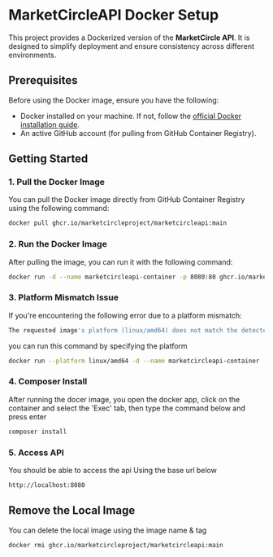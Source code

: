 # MarketCircleAPI Docker Setup

This project provides a Dockerized version of the **MarketCircle API**. It is designed to simplify deployment and ensure consistency across different environments.

## Prerequisites

Before using the Docker image, ensure you have the following:

- Docker installed on your machine. If not, follow the [official Docker installation guide](https://docs.docker.com/get-docker/).
- An active GitHub account (for pulling from GitHub Container Registry).

## Getting Started

### 1. **Pull the Docker Image**

You can pull the Docker image directly from GitHub Container Registry using the following command:

```bash
docker pull ghcr.io/marketcircleproject/marketcircleapi:main
```

### 2. **Run the Docker Image**

After pulling the image, you can run it with the following command:

```bash
docker run -d --name marketcircleapi-container -p 8080:80 ghcr.io/marketcircleproject/marketcircleapi:main
```

### 3. **Platform Mismatch Issue**

If you're encountering the following error due to a platform mismatch:

```bash
The requested image's platform (linux/amd64) does not match the detected host platform (linux/arm64/v8)
```

you can run this command by specifying the platform
```bash
docker run --platform linux/amd64 -d --name marketcircleapi-container -p 8080:80 ghcr.io/marketcircleproject/marketcircleapi:main
```

### 4. **Composer Install**
After running the docer image, you open the docker app, click on the container and select the 'Exec' tab, then type the command below and press enter
```bash
composer install
```

### 5. **Access API**
You should be able to access the api Using the base url below
```bash
http://localhost:8080
```

## **Remove the Local Image**

You can delete the local image using the  image name & tag
```bash
docker rmi ghcr.io/marketcircleproject/marketcircleapi:main
```

